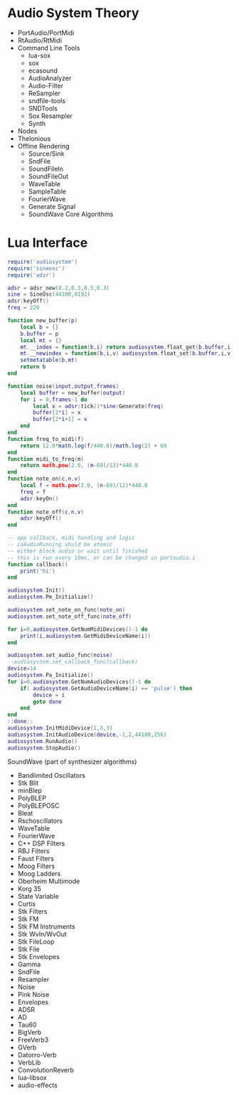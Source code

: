 # Audio System Theory
   *  PortAudio/PortMidi   
   *  RtAudio/RtMidi
   *  Command Line Tools 
        * lua-sox 
        * sox 
        * ecasound 
        * AudioAnalyzer 
        * Audio-Filter 
        * ReSampler 
        * sndfile-tools 
        * SNDTools 
        * Sox Resampler 
        * Synth
   *  Nodes 
   *  Thelonious
   *  Offline Rendering 
        * Source/Sink
        * SndFile
        * SoundFileIn
        * SoundFileOut
        * WaveTable 
        * SampleTable 
        * FourierWave
        * Generate Signal 
        * SoundWave Core Algorithms 
        
# Lua Interface       
```lua
require('audiosystem')
require('sineosc')
require('adsr')

adsr = adsr_new(0.2,0.3,0.5,0.3)
sine = SineOsc(44100,8192)
adsr:keyOff()
freq = 220

function new_buffer(p)
    local b = {}
    b.buffer = p
    local mt = {} 
    mt.__index = function(b,i) return audiosystem.float_get(b.buffer,i) end
    mt.__newindex = function(b,i,v) audiosystem.float_set(b.buffer,i,v) end 
    setmetatable(b,mt)
    return b
end 

function noise(input,output,frames)        
    local buffer = new_buffer(output)
    for i = 0,frames-1 do        
        local x = adsr:tick()*sine:Generate(freq)
        buffer[2*i] = x
        buffer[2*i+1] = x        
    end        
end 
function freq_to_midi(f)
    return 12.0*math.log(f/440.0)/math.log(2) + 69
end 
function midi_to_freq(m)
    return math.pow(2.0, (m-69)/12)*440.0
end
function note_on(c,n,v)    
    local f = math.pow(2.0, (n-69)/12)*440.0            
    freq = f
    adsr:keyOn()    
end
function note_off(c,n,v)    
    adsr:keyOff()
end

-- app callback, midi handling and logic
-- isAudioRunning shuld be atomic
-- either block audio or wait until finished
-- this is run every 10ms, or can be changed in portaudio.i
function callback()
    print('hi')
end 

audiosystem.Init()
audiosystem.Pm_Initialize()

audiosystem.set_note_on_func(note_on)
audiosystem.set_note_off_func(note_off)

for i=0,audiosystem.GetNumMidiDevices()-1 do 
    print(i,audiosystem.GetMidiDeviceName(i))
end

audiosystem.set_audio_func(noise)
--audiosystem.set_callback_func(callback)
device=14
audiosystem.Pa_Initialize()
for i=0,audiosystem.GetNumAudioDevices()-1 do 
    if( audiosystem.GetAudioDeviceName(i) == 'pulse') then        
        device = i 
        goto done
    end    
end
::done::
audiosystem.InitMidiDevice(1,3,3)
audiosystem.InitAudioDevice(device,-1,2,44100,256)
audiosystem.RunAudio()
audiosystem.StopAudio()
```

SoundWave (part of synthesizer algorithms)
   *  Bandlimited Oscillators 
   *  Stk Blit
   *  minBlep
   *  PolyBLEP 
   *  PolyBLEPOSC 
   *  Bleat 
   *  Rschoscillators 
   *  WaveTable 
   *  FourierWave 
   *  C++ DSP Filters 
   *  RBJ Filters
   *  Faust Filters
   *  Moog Filters 
   *  Moog Ladders 
   *  Oberheim Multimode 
   *  Korg 35 
   *  State Variable 
   *  Curtis 
   *  Stk Filters 
   *  Stk FM 
   *  Stk FM Instruments 
   *  Stk WvIn/WvOut 
   *  Stk FileLoop 
   *  Stk File 
   *  Stk Envelopes 
   *  Gamma 
   *  SndFile 
   *  Resampler 
   *  Noise 
   *  Pink Noise 
   *  Envelopes 
   *  ADSR 
   *  AD 
   *  Tau60 
   *  BigVerb 
   *  FreeVerb3 
   *  GVerb 
   *  Datorro-Verb 
   *  VerbLib 
   *  ConvolutionReverb 
   *  lua-libsox 
   *  audio-effects 


